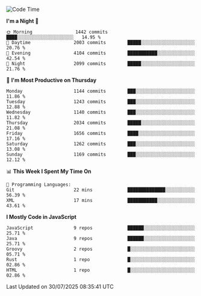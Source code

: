 <!--START_SECTION:waka-->
![Code Time](http://img.shields.io/badge/Code%20Time-1%2C350%20hrs%205%20mins-blue)

**I'm a Night 🦉** 

```text
🌞 Morning                1442 commits        ████░░░░░░░░░░░░░░░░░░░░░   14.95 % 
🌆 Daytime                2003 commits        █████░░░░░░░░░░░░░░░░░░░░   20.76 % 
🌃 Evening                4104 commits        ███████████░░░░░░░░░░░░░░   42.54 % 
🌙 Night                  2099 commits        █████░░░░░░░░░░░░░░░░░░░░   21.76 % 
```
📅 **I'm Most Productive on Thursday** 

```text
Monday                   1144 commits        ███░░░░░░░░░░░░░░░░░░░░░░   11.86 % 
Tuesday                  1243 commits        ███░░░░░░░░░░░░░░░░░░░░░░   12.88 % 
Wednesday                1140 commits        ███░░░░░░░░░░░░░░░░░░░░░░   11.82 % 
Thursday                 2034 commits        █████░░░░░░░░░░░░░░░░░░░░   21.08 % 
Friday                   1656 commits        ████░░░░░░░░░░░░░░░░░░░░░   17.16 % 
Saturday                 1262 commits        ███░░░░░░░░░░░░░░░░░░░░░░   13.08 % 
Sunday                   1169 commits        ███░░░░░░░░░░░░░░░░░░░░░░   12.12 % 
```


📊 **This Week I Spent My Time On** 

```text
💬 Programming Languages: 
Git                      22 mins             ██████████████░░░░░░░░░░░   56.39 % 
XML                      17 mins             ███████████░░░░░░░░░░░░░░   43.61 % 
```

**I Mostly Code in JavaScript** 

```text
JavaScript               9 repos             ██████░░░░░░░░░░░░░░░░░░░   25.71 % 
Java                     9 repos             ██████░░░░░░░░░░░░░░░░░░░   25.71 % 
Groovy                   2 repos             █░░░░░░░░░░░░░░░░░░░░░░░░   05.71 % 
Rust                     1 repo              █░░░░░░░░░░░░░░░░░░░░░░░░   02.86 % 
HTML                     1 repo              █░░░░░░░░░░░░░░░░░░░░░░░░   02.86 % 
```




 Last Updated on 30/07/2025 08:35:41 UTC
<!--END_SECTION:waka-->
